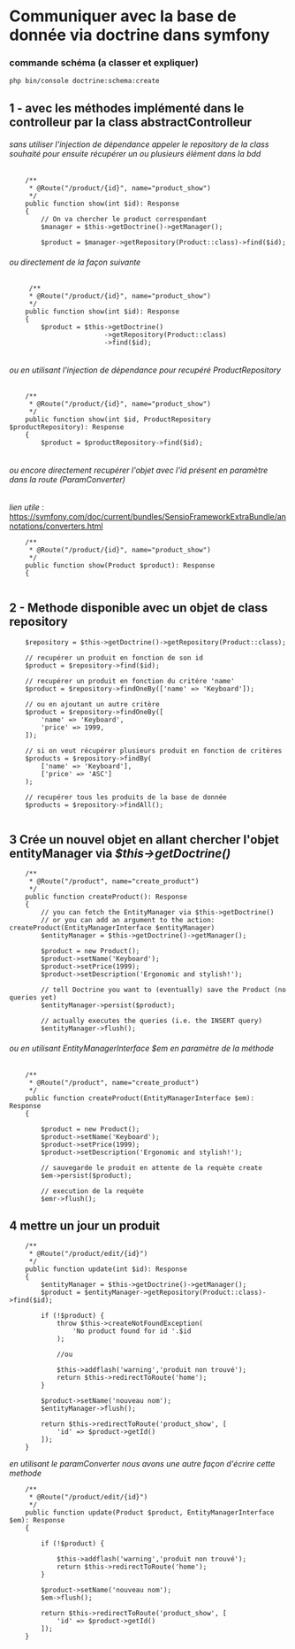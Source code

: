 # Communiquer avec la base de donnée via doctrine dans symfony

### commande schéma (a classer et expliquer)
`` php bin/console doctrine:schema:create ``

## 1 - avec les méthodes implémenté dans le controlleur par la class **abstractControlleur**

###### sans utiliser l'injection de dépendance appeler le repository de la class souhaité pour ensuite récupérer un ou plusieurs élément dans la bdd
```
    /**
     * @Route("/product/{id}", name="product_show")
     */
    public function show(int $id): Response
    {
        // On va chercher le product correspondant
        $manager = $this->getDoctrine()->getManager();

        $product = $manager->getRepository(Product::class)->find($id);

```

###### ou directement de la façon suivante
```
     /**
     * @Route("/product/{id}", name="product_show")
     */
    public function show(int $id): Response
    {
        $product = $this->getDoctrine()
                        ->getRepository(Product::class)
                        ->find($id);


```

###### ou en utilisant l'injection de dépendance pour recupéré ProductRepository
```
    /**
     * @Route("/product/{id}", name="product_show")
     */
    public function show(int $id, ProductRepository $productRepository): Response
    {
        $product = $productRepository->find($id);


```

###### ou encore directement recupérer l'objet avec l'id présent en paramètre dans la route (ParamConverter)
_lien utile_ : https://symfony.com/doc/current/bundles/SensioFrameworkExtraBundle/annotations/converters.html
```
    /**
     * @Route("/product/{id}", name="product_show")
     */
    public function show(Product $product): Response
    {
        

```

## 2 - Methode disponible avec un objet de class repository
```
    $repository = $this->getDoctrine()->getRepository(Product::class);

    // recupérer un produit en fonction de son id
    $product = $repository->find($id);

    // recupérer un produit en fonction du critére 'name'
    $product = $repository->findOneBy(['name' => 'Keyboard']);

    // ou en ajoutant un autre critère
    $product = $repository->findOneBy([
        'name' => 'Keyboard',
        'price' => 1999,
    ]);

    // si on veut récupérer plusieurs produit en fonction de critères
    $products = $repository->findBy(
        ['name' => 'Keyboard'],
        ['price' => 'ASC']
    );

    // recupérer tous les produits de la base de donnée
    $products = $repository->findAll();


```

## 3 Crée un nouvel objet en allant chercher l'objet entityManager via _$this->getDoctrine()_
```
    /**
     * @Route("/product", name="create_product")
     */
    public function createProduct(): Response
    {
        // you can fetch the EntityManager via $this->getDoctrine()
        // or you can add an argument to the action: createProduct(EntityManagerInterface $entityManager)
        $entityManager = $this->getDoctrine()->getManager();

        $product = new Product();
        $product->setName('Keyboard');
        $product->setPrice(1999);
        $product->setDescription('Ergonomic and stylish!');

        // tell Doctrine you want to (eventually) save the Product (no queries yet)
        $entityManager->persist($product);

        // actually executes the queries (i.e. the INSERT query)
        $entityManager->flush();

```

###### ou en utilisant EntityManagerInterface $em en paramètre de la méthode
```
    /**
     * @Route("/product", name="create_product")
     */
    public function createProduct(EntityManagerInterface $em): Response
    {
    
        $product = new Product();
        $product->setName('Keyboard');
        $product->setPrice(1999);
        $product->setDescription('Ergonomic and stylish!');

        // sauvegarde le produit en attente de la requète create
        $em->persist($product);

        // execution de la requète
        $emr->flush();

```

## 4 mettre un jour un produit

```
    /**
     * @Route("/product/edit/{id}")
     */
    public function update(int $id): Response
    {
        $entityManager = $this->getDoctrine()->getManager();
        $product = $entityManager->getRepository(Product::class)->find($id);

        if (!$product) {
            throw $this->createNotFoundException(
                'No product found for id '.$id
            );

            //ou

            $this->addflash('warning','produit non trouvé');
            return $this->redirectToRoute('home');
        }

        $product->setName('nouveau nom');
        $entityManager->flush();

        return $this->redirectToRoute('product_show', [
            'id' => $product->getId()
        ]);
    }

```
_en utilisant le paramConverter nous avons une autre façon d'écrire cette methode_
```
    /**
     * @Route("/product/edit/{id}")
     */
    public function update(Product $product, EntityManagerInterface $em): Response
    {
        
        if (!$product) {
           
            $this->addflash('warning','produit non trouvé');
            return $this->redirectToRoute('home');
        }

        $product->setName('nouveau nom');
        $em->flush();

        return $this->redirectToRoute('product_show', [
            'id' => $product->getId()
        ]);
    }

```
